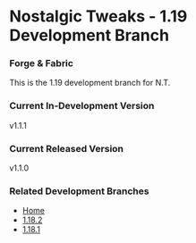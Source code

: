 # Nostalgic Tweaks - 1.19 Development Branch
### Forge & Fabric
This is the 1.19 development branch for N.T.

### Current In-Development Version
v1.1.1

### Current Released Version
v1.1.0

### Related Development Branches
- [Home](https://github.com/Adrenix/Nostalgic-Tweaks)
- [1.18.2](https://github.com/Adrenix/Nostalgic-Tweaks/tree/1.18.2)
- [1.18.1](https://github.com/Adrenix/Nostalgic-Tweaks/tree/1.18.1)
